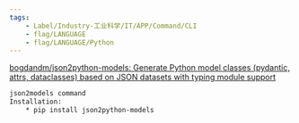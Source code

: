 ```yaml
---
tags:
    - Label/Industry-工业科学/IT/APP/Command/CLI
    - flag/LANGUAGE
    - flag/LANGUAGE/Python
---
```


[bogdandm/json2python-models: Generate Python model classes (pydantic, attrs, dataclasses) based on JSON datasets with typing module support](https://github.com/bogdandm/json2python-models)


```bash
json2models command
Installation:
    * pip install json2python-models




```
